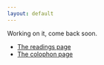 ```yaml
---
layout: default
---
```


Working on it, come back soon.

- [The readings page](readings)
- [The colophon page](colophon)
